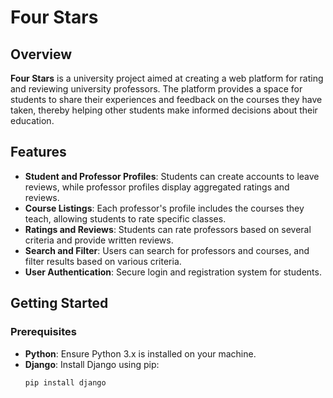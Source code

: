 # Four Stars

## Overview

**Four Stars** is a university project aimed at creating a web platform for rating and reviewing university professors. The platform provides a space for students to share their experiences and feedback on the courses they have taken, thereby helping other students make informed decisions about their education.

## Features

- **Student and Professor Profiles**: Students can create accounts to leave reviews, while professor profiles display aggregated ratings and reviews.
- **Course Listings**: Each professor's profile includes the courses they teach, allowing students to rate specific classes.
- **Ratings and Reviews**: Students can rate professors based on several criteria and provide written reviews.
- **Search and Filter**: Users can search for professors and courses, and filter results based on various criteria.
- **User Authentication**: Secure login and registration system for students.

## Getting Started

### Prerequisites

- **Python**: Ensure Python 3.x is installed on your machine.
- **Django**: Install Django using pip:
  ```bash
  pip install django
